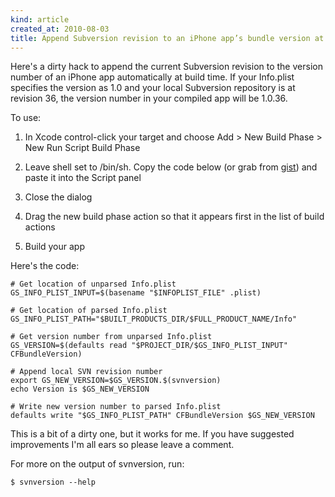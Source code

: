 ```yaml
---
kind: article
created_at: 2010-08-03
title: Append Subversion revision to an iPhone app’s bundle version at build time
---
```


Here's a dirty hack to append the current Subversion revision to the version number of an iPhone app
automatically at build time. If your Info.plist specifies the version as 1.0 and your local Subversion
repository is at revision 36, the version number in your compiled app will be 1.0.36.

To use:

1. In Xcode control-click your target and choose Add > New Build Phase > New Run Script Build Phase

2. Leave shell set to /bin/sh. Copy the code below (or grab from [gist](http://gist.github.com/506429)) and paste it into the Script panel

3. Close the dialog 

4. Drag the new build phase action so that it appears first in the list of build actions

5. Build your app

Here's the code:

    # Get location of unparsed Info.plist
    GS_INFO_PLIST_INPUT=$(basename "$INFOPLIST_FILE" .plist)

    # Get location of parsed Info.plist
    GS_INFO_PLIST_PATH="$BUILT_PRODUCTS_DIR/$FULL_PRODUCT_NAME/Info"

    # Get version number from unparsed Info.plist
    GS_VERSION=$(defaults read "$PROJECT_DIR/$GS_INFO_PLIST_INPUT" CFBundleVersion)

    # Append local SVN revision number
    export GS_NEW_VERSION=$GS_VERSION.$(svnversion)
    echo Version is $GS_NEW_VERSION

    # Write new version number to parsed Info.plist
    defaults write "$GS_INFO_PLIST_PATH" CFBundleVersion $GS_NEW_VERSION

This is a bit of a dirty one, but it works for me. If you have suggested improvements I'm all ears so please
leave a comment.

For more on the output of svnversion, run:

    $ svnversion --help
